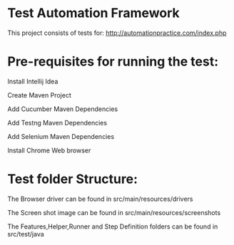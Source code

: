 # Test Automation Framework
This project consists of tests for:
http://automationpractice.com/index.php

# Pre-requisites for running the test:
Install Intellij Idea

Create Maven Project

Add Cucumber Maven Dependencies

Add Testng Maven Dependencies

Add Selenium Maven Dependencies

Install Chrome Web browser

# Test folder Structure:
The Browser driver can be found in src/main/resources/drivers

The Screen shot image can be found in src/main/resources/screenshots

The Features,Helper,Runner and Step Definition folders can be found in src/test/java
